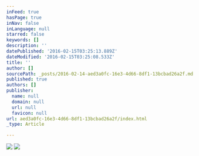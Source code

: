 ```yaml
---
inFeed: true
hasPage: true
inNav: false
inLanguage: null
starred: false
keywords: []
description: ''
datePublished: '2016-02-15T03:25:13.889Z'
dateModified: '2016-02-15T03:25:08.533Z'
title: ''
author: []
sourcePath: _posts/2016-02-14-aed3a0fc-16e3-4d66-8df1-13bcbad26a2f.md
published: true
authors: []
publisher:
  name: null
  domain: null
  url: null
  favicon: null
url: aed3a0fc-16e3-4d66-8df1-13bcbad26a2f/index.html
_type: Article

---
```

![](https://the-grid-user-content.s3-us-west-2.amazonaws.com/a6038ab0-d26d-41ef-b14d-8ea9866c6841.jpg)
![](https://the-grid-user-content.s3-us-west-2.amazonaws.com/8ef443c2-0ebf-4aa3-96b8-7f929ceb006b.jpg)